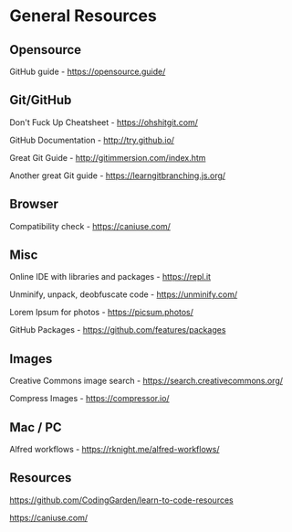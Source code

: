 # General Resources

## Opensource

GitHub guide - https://opensource.guide/ 

## Git/GitHub

Don't Fuck Up Cheatsheet - https://ohshitgit.com/

GitHub Documentation - http://try.github.io/

Great Git Guide - http://gitimmersion.com/index.htm

Another great Git guide - https://learngitbranching.js.org/

## Browser

Compatibility check - https://caniuse.com/

## Misc 

Online IDE with libraries and packages - https://repl.it

Unminify, unpack, deobfuscate code - https://unminify.com/

Lorem Ipsum for photos - https://picsum.photos/

GitHub Packages - https://github.com/features/packages

## Images

Creative Commons image search - https://search.creativecommons.org/

Compress Images - https://compressor.io/

## Mac / PC

Alfred workflows - https://rknight.me/alfred-workflows/

## Resources

https://github.com/CodingGarden/learn-to-code-resources

https://caniuse.com/

